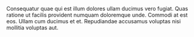 Consequatur quae qui est illum dolores ullam ducimus vero fugiat. Quas ratione ut facilis provident numquam doloremque unde. Commodi at est eos. Ullam cum ducimus et et. Repudiandae accusamus voluptas nisi mollitia voluptas aut.